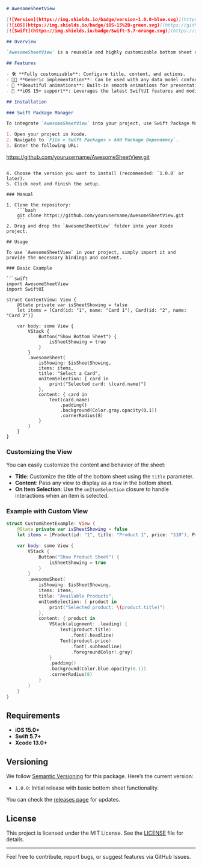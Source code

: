 ```markdown
# AwesomeSheetView

[![Version](https://img.shields.io/badge/version-1.0.0-blue.svg)](https://github.com/yourusername/AwesomeSheetView/releases)
[![iOS](https://img.shields.io/badge/iOS-15%2B-green.svg)](https://github.com/yourusername/AwesomeSheetView)
[![Swift](https://img.shields.io/badge/Swift-5.7-orange.svg)](https://swift.org)

## Overview

`AwesomeSheetView` is a reusable and highly customizable bottom sheet component built with SwiftUI. This package allows you to present dynamic, scrollable content in a modal-like view from the bottom of the screen. It's perfect for selecting items, showing details, or any type of temporary interface.

## Features

- 🛠️ **Fully customizable**: Configure title, content, and actions.
- 🧑‍💻 **Generic implementation**: Can be used with any data model conforming to `Identifiable`.
- 🎨 **Beautiful animations**: Built-in smooth animations for presentation and dismissal.
- 📱 **iOS 15+ support**: Leverages the latest SwiftUI features and modifiers.

## Installation

### Swift Package Manager

To integrate `AwesomeSheetView` into your project, use Swift Package Manager (SPM):

1. Open your project in Xcode.
2. Navigate to `File > Swift Packages > Add Package Dependency`.
3. Enter the following URL:

```
https://github.com/yourusername/AwesomeSheetView.git
```

4. Choose the version you want to install (recommended: `1.0.0` or later).
5. Click next and finish the setup.

### Manual

1. Clone the repository:
    ```bash
    git clone https://github.com/yourusername/AwesomeSheetView.git
    ```
2. Drag and drop the `AwesomeSheetView` folder into your Xcode project.

## Usage

To use `AwesomeSheetView` in your project, simply import it and provide the necessary bindings and content.

### Basic Example

```swift
import AwesomeSheetView
import SwiftUI

struct ContentView: View {
    @State private var isSheetShowing = false
    let items = [Card(id: "1", name: "Card 1"), Card(id: "2", name: "Card 2")]

    var body: some View {
        VStack {
            Button("Show Bottom Sheet") {
                isSheetShowing = true
            }
        }
        .awesomeSheet(
            isShowing: $isSheetShowing,
            items: items,
            title: "Select a Card",
            onItemSelection: { card in
                print("Selected card: \(card.name)")
            },
            content: { card in
                Text(card.name)
                    .padding()
                    .background(Color.gray.opacity(0.1))
                    .cornerRadius(8)
            }
        )
    }
}
```

### Customizing the View

You can easily customize the content and behavior of the sheet:

- **Title**: Customize the title of the bottom sheet using the `title` parameter.
- **Content**: Pass any view to display as a row in the bottom sheet.
- **On Item Selection**: Use the `onItemSelection` closure to handle interactions when an item is selected.

### Example with Custom View

```swift
struct CustomSheetExample: View {
    @State private var isSheetShowing = false
    let items = [Product(id: "1", title: "Product 1", price: "$10"), Product(id: "2", title: "Product 2", price: "$20")]

    var body: some View {
        VStack {
            Button("Show Product Sheet") {
                isSheetShowing = true
            }
        }
        .awesomeSheet(
            isShowing: $isSheetShowing,
            items: items,
            title: "Available Products",
            onItemSelection: { product in
                print("Selected product: \(product.title)")
            },
            content: { product in
                VStack(alignment: .leading) {
                    Text(product.title)
                        .font(.headline)
                    Text(product.price)
                        .font(.subheadline)
                        .foregroundColor(.gray)
                }
                .padding()
                .background(Color.blue.opacity(0.1))
                .cornerRadius(8)
            }
        )
    }
}
```

## Requirements

- **iOS 15.0+**
- **Swift 5.7+**
- **Xcode 13.0+**

## Versioning

We follow [Semantic Versioning](https://semver.org/) for this package. Here’s the current version:

- `1.0.0`: Initial release with basic bottom sheet functionality.

You can check the [releases page](https://github.com/yourusername/AwesomeSheetView/releases) for updates.

## License

This project is licensed under the MIT License. See the [LICENSE](LICENSE) file for details.

---

Feel free to contribute, report bugs, or suggest features via GitHub Issues.

```